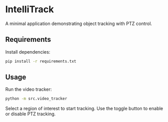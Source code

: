 # IntelliTrack

A minimal application demonstrating object tracking with PTZ control.

## Requirements

Install dependencies:

```bash
pip install -r requirements.txt
```

## Usage

Run the video tracker:

```bash
python -m src.video_tracker
```

Select a region of interest to start tracking. Use the toggle button to enable or disable PTZ tracking.
